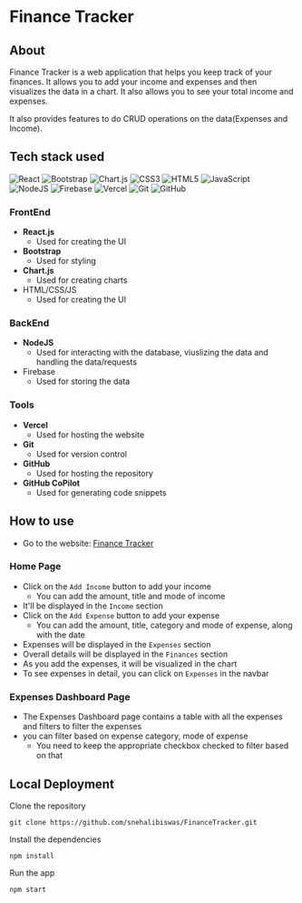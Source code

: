 # Finance Tracker

## About
Finance Tracker is a web application that helps you keep track of your finances. It allows you to add your
income and expenses and then visualizes the data in a chart. It also allows you to see your total income and expenses.

It also provides features to do CRUD operations on the data(Expenses and Income).


## Tech stack used
![React](https://img.shields.io/badge/react-%2320232a.svg?style=for-the-badge&logo=react&logoColor=%2361DAFB)
![Bootstrap](https://img.shields.io/badge/bootstrap-%238511FA.svg?style=for-the-badge&logo=bootstrap&logoColor=white)
![Chart.js](https://img.shields.io/badge/chart.js-F5788D.svg?style=for-the-badge&logo=chart.js&logoColor=white)
![CSS3](https://img.shields.io/badge/css3-%231572B6.svg?style=for-the-badge&logo=css3&logoColor=white)
![HTML5](https://img.shields.io/badge/html5-%23E34F26.svg?style=for-the-badge&logo=html5&logoColor=white)
![JavaScript](https://img.shields.io/badge/javascript-%23323330.svg?style=for-the-badge&logo=javascript&logoColor=%23F7DF1E)
<br/>
![NodeJS](https://img.shields.io/badge/node.js-6DA55F?style=for-the-badge&logo=node.js&logoColor=white)
![Firebase](https://img.shields.io/badge/Firebase-039BE5?style=for-the-badge&logo=Firebase&logoColor=white)
![Vercel](https://img.shields.io/badge/vercel-%23000000.svg?style=for-the-badge&logo=vercel&logoColor=white)
![Git](https://img.shields.io/badge/git-%23F05033.svg?style=for-the-badge&logo=git&logoColor=white)
![GitHub](https://img.shields.io/badge/github-%23121011.svg?style=for-the-badge&logo=github&logoColor=white)

### FrontEnd
- **React.js**
    - Used for creating the UI
- **Bootstrap**
    - Used for styling
- **Chart.js**
    - Used for creating charts
- HTML/CSS/JS
    - Used for creating the UI
### BackEnd
- **NodeJS**
    - Used for interacting with the database, viuslizing the data and handling the data/requests
- Firebase
    - Used for storing the data
### Tools
- **Vercel**
    - Used for hosting the website
- **Git**
    - Used for version control
- **GitHub**
    - Used for hosting the repository
- **GitHub CoPilot**
    - Used for generating code snippets


## How to use
- Go to the website: [Finance Tracker](https://finance-tracker-psi.vercel.app/)
### Home Page
- Click on the `Add Income` button to add your income
    - You can add the amount, title and mode of income
- It'll be displayed in the `Income` section
- Click on the `Add Expense` button to add your expense
    - You can add the amount, title, category and mode of expense, along with the date
- Expenses will be displayed in the `Expenses` section
- Overall details will be displayed in the `Finances` section
- As you add the expenses, it will be visualized in the chart
- To see expenses in detail, you can click on `Expenses` in the navbar
### Expenses Dashboard Page
- The Expenses Dashboard page contains a table with all the expenses and filters to filter the expenses
- you can filter based on expense category, mode of expense 
    - You need to keep the appropriate checkbox checked to filter based on that

## Local Deployment

Clone the repository
```
git clone https://github.com/snehalibiswas/FinanceTracker.git
```
Install the dependencies
```
npm install
```
Run the app
```
npm start
```